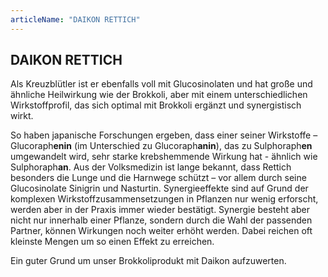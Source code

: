 ```yaml
---
articleName: "DAIKON RETTICH"
---
```


## DAIKON RETTICH

Als Kreuzblütler ist er ebenfalls voll mit Glucosinolaten und hat große und ähnliche  Heilwirkung wie der Brokkoli, aber mit einem unterschiedlichen Wirkstoffprofil, das sich optimal mit Brokkoli ergänzt und synergistisch wirkt.

So haben japanische Forschungen ergeben, dass einer seiner Wirkstoffe – Glucoraph**enin** (im Unterschied zu Glucoraph**anin**), das zu Sulphoraph**en** umgewandelt wird, sehr starke krebshemmende Wirkung hat - ähnlich wie Sulphoraph**an**. 
Aus der Volksmedizin ist lange bekannt, dass Rettich besonders die  Lunge und die Harnwege schützt – vor allem durch seine Glucosinolate Sinigrin und Nasturtin.
Synergieeffekte sind auf Grund der komplexen Wirkstoffzusammensetzungen in Pflanzen nur wenig erforscht, werden aber in der Praxis immer wieder bestätigt. 
Synergie besteht aber nicht nur innerhalb einer Pflanze, sondern durch die Wahl der passenden Partner, können Wirkungen noch weiter erhöht werden. Dabei reichen oft kleinste Mengen um so einen Effekt zu erreichen.

Ein guter Grund um unser Brokkoliprodukt mit Daikon aufzuwerten.
